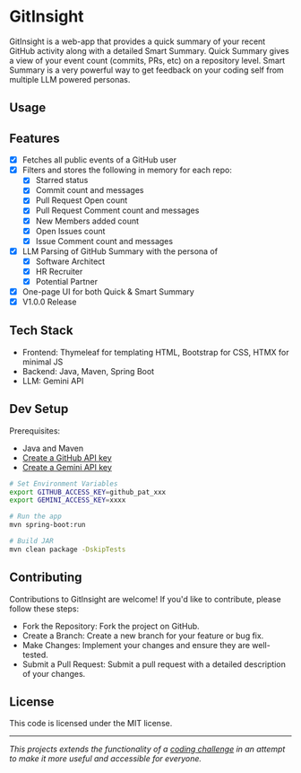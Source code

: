 # GitInsight
GitInsight is a web-app that provides a quick summary of your recent GitHub activity along with a detailed Smart Summary. Quick Summary gives a view of your event count (commits, PRs, etc) on a repository level. Smart Summary is a very powerful way to get feedback on your coding self from multiple LLM powered personas.

## Usage


## Features
- [x] Fetches all public events of a GitHub user
- [x] Filters and stores the following in memory for each repo:
  - [x] Starred status
  - [x] Commit count and messages
  - [x] Pull Request Open count
  - [x] Pull Request Comment count and messages
  - [x] New Members added count
  - [x] Open Issues count
  - [x] Issue Comment count and messages
- [x] LLM Parsing of GitHub Summary with the persona of
  - [x] Software Architect
  - [x] HR Recruiter
  - [x] Potential Partner
- [x] One-page UI for both Quick & Smart Summary
- [x] V1.0.0 Release

## Tech Stack
- Frontend: Thymeleaf for templating HTML, Bootstrap for CSS, HTMX for minimal JS
- Backend: Java, Maven, Spring Boot
- LLM: Gemini API

## Dev Setup
Prerequisites: 
- Java and Maven
- [Create a GitHub API key](https://docs.github.com/en/authentication/keeping-your-account-and-data-secure/managing-your-personal-access-tokens#creating-a-fine-grained-personal-access-token)
- [Create a Gemini API key](https://ai.google.dev/gemini-api/docs/api-key)

```bash
# Set Environment Variables
export GITHUB_ACCESS_KEY=github_pat_xxx
export GEMINI_ACCESS_KEY=xxxx

# Run the app
mvn spring-boot:run

# Build JAR
mvn clean package -DskipTests
```

## Contributing
Contributions to GitInsight are welcome! If you'd like to contribute, please follow these steps:
- Fork the Repository: Fork the project on GitHub. 
- Create a Branch: Create a new branch for your feature or bug fix. 
- Make Changes: Implement your changes and ensure they are well-tested. 
- Submit a Pull Request: Submit a pull request with a detailed description of your changes.

## License
This code is licensed under the MIT license.

---

_This projects extends the functionality of a [coding challenge](https://roadmap.sh/projects/github-user-activity) in an attempt to make it more useful and accessible for everyone._
